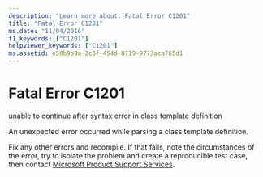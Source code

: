 ```yaml
---
description: "Learn more about: Fatal Error C1201"
title: "Fatal Error C1201"
ms.date: "11/04/2016"
f1_keywords: ["C1201"]
helpviewer_keywords: ["C1201"]
ms.assetid: e58b9b9a-2c6f-454d-8719-9773aca765d1
---
```

# Fatal Error C1201

unable to continue after syntax error in class template definition

An unexpected error occurred while parsing a class template definition.

Fix any other errors and recompile. If that fails, note the circumstances of the error, try to isolate the problem and create a reproducible test case, then contact [Microsoft Product Support Services](/visualstudio/ide/talk-to-us).
